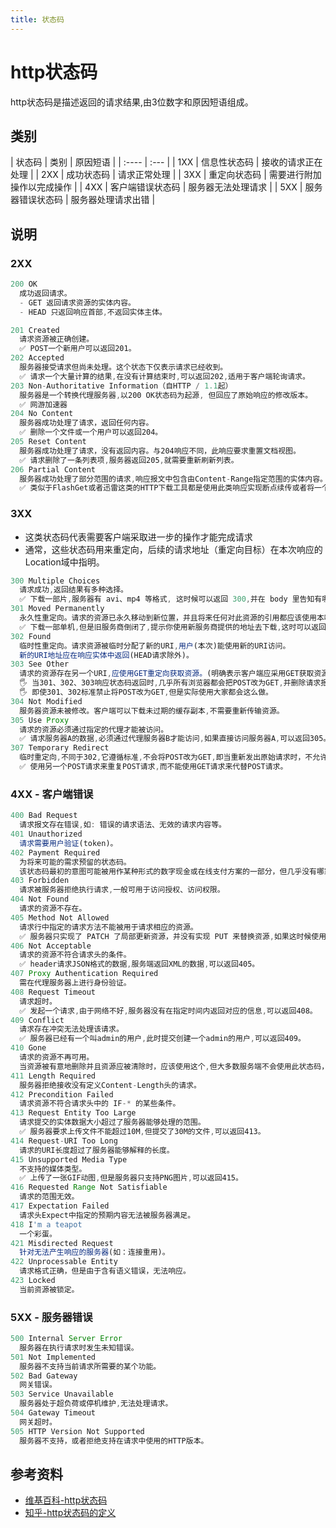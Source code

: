 ```yaml
---
title: 状态码
---
```


# http状态码

http状态码是描述返回的请求结果,由3位数字和原因短语组成。

## 类别

| 状态码 | 类别 | 原因短语 |
| :---- | :--- |
| 1XX | 信息性状态码 | 接收的请求正在处理 |
| 2XX | 成功状态码 | 请求正常处理 |
| 3XX | 重定向状态码 | 需要进行附加操作以完成操作 |
| 4XX | 客户端错误状态码 | 服务器无法处理请求 |
| 5XX | 服务器错误状态码 | 服务器处理请求出错 |

## 说明

### 2XX

```js
200 OK
  成功返回请求。
  - GET 返回请求资源的实体内容。
  - HEAD 只返回响应首部,不返回实体主体。

201 Created
  请求资源被正确创建。
  ✅ POST一个新用户可以返回201。
202 Accepted
  服务器接受请求但尚未处理。这个状态下仅表示请求已经收到。
  ✅ 请求一个大量计算的结果,在没有计算结束时,可以返回202,适用于客户端轮询请求。
203 Non-Authoritative Information（自HTTP / 1.1起）
  服务器是一个转换代理服务器,以200 OK状态码为起源, 但回应了原始响应的修改版本。
  ✅ 网游加速器
204 No Content
  服务器成功处理了请求，返回任何内容。
  ✅ 删除一个文件或一个用户可以返回204。
205 Reset Content
  服务器成功处理了请求，没有返回内容。与204响应不同，此响应要求重置文档视图。
  ✅ 请求删除了一条列表项,服务器返回205,就需要重新刷新列表。
206 Partial Content
  服务器成功处理了部分范围的请求,响应报文中包含由Content-Range指定范围的实体内容。
  ✅ 类似于FlashGet或者迅雷这类的HTTP下载工具都是使用此类响应实现断点续传或者将一个大文档分解为多个下载段同时下载。

```

### 3XX

- 这类状态码代表需要客户端采取进一步的操作才能完成请求
- 通常，这些状态码用来重定向，后续的请求地址（重定向目标）在本次响应的Location域中指明。

```js
300 Multiple Choices
  请求成功,返回结果有多种选择。
  ✅ 下载一部片,服务器有 avi、mp4 等格式, 这时候可以返回 300,并在 body 里告知有哪些格式,然后用户根据这些格式再次请求。
301 Moved Permanently
  永久性重定向。请求的资源已永久移动到新位置，并且将来任何对此资源的引用都应该使用本响应返回的若干个URI之一。
  ✅ 下载一部单机,但是旧服务商倒闭了,提示你使用新服务商提供的地址去下载,这时可以返回301,并在header的Location中指明新的地址,告知用户都应当去这个地址下载。
302 Found
  临时性重定向。请求资源被临时分配了新的URI,用户(本次)能使用新的URI访问。
  新的URI地址应在响应实体中返回(HEAD请求除外)。
303 See Other
  请求的资源存在另一个URI,应使用GET重定向获取资源。(明确表示客户端应采用GET获取资源)
  🖐 当301、302、303响应状态码返回时,几乎所有浏览器都会把POST改为GET,并删除请求报文内的主体,之后请求再次自动发送。
  🖐 即使301、302标准禁止将POST改为GET,但是实际使用大家都会这么做。
304 Not Modified
  服务器资源未被修改。客户端可以下载未过期的缓存副本,不需要重新传输资源。
305 Use Proxy
  请求的资源必须通过指定的代理才能被访问。
  ✅ 请求服务器A的数据,必须通过代理服务器B才能访问,如果直接访问服务器A,可以返回305。
307 Temporary Redirect
  临时重定向,不同于302,它遵循标准,不会将POST改为GET,即当重新发出原始请求时，不允许更改请求方法。
  ✅ 使用另一个POST请求来重复POST请求,而不能使用GET请求来代替POST请求。
```

### 4XX - 客户端错误

```js
400 Bad Request
  请求报文存在错误,如: 错误的请求语法、无效的请求内容等。
401 Unauthorized
  请求需要用户验证(token)。
402 Payment Required
  为将来可能的需求预留的状态码。
  该状态码最初的意图可能被用作某种形式的数字现金或在线支付方案的一部分，但几乎没有哪家服务商使用。
403 Forbidden
  请求被服务器拒绝执行请求,一般可用于访问授权、访问权限。
404 Not Found
  请求的资源不存在。
405 Method Not Allowed
  请求行中指定的请求方法不能被用于请求相应的资源。
  ✅ 服务器只实现了 PATCH 了局部更新资源，并没有实现 PUT 来替换资源,如果这时候使用PUT请求可以返回405。
406 Not Acceptable
  请求的资源不符合请求头的条件。
  ✅ header请求JSON格式的数据,服务端返回XML的数据,可以返回405。
407 Proxy Authentication Required
  需在代理服务器上进行身份验证。
408 Request Timeout
  请求超时。
  ✅ 发起一个请求,由于网络不好,服务器没有在指定时间内返回对应的信息,可以返回408。
409 Conflict
  请求存在冲突无法处理该请求。
  ✅ 服务器已经有一个叫admin的用户,此时提交创建一个admin的用户,可以返回409。
410 Gone
  请求的资源不再可用。
  当资源被有意地删除并且资源应被清除时，应该使用这个,但大多数服务端不会使用此状态码，而是直接使用404状态码。
411 Length Required
  服务器拒绝接收没有定义Content-Length头的请求。
412 Precondition Failed
  请求资源不符合请求头中的 IF-* 的某些条件。
413 Request Entity Too Large
  请求提交的实体数据大小超过了服务器能够处理的范围。
  ✅ 服务器要求上传文件不能超过10M,但提交了30M的文件,可以返回413。
414 Request-URI Too Long
  请求的URI长度超过了服务器能够解释的长度。
415 Unsupported Media Type
  不支持的媒体类型。
  ✅ 上传了一张GIF动图,但是服务器只支持PNG图片,可以返回415。
416 Requested Range Not Satisfiable
  请求的范围无效。
417 Expectation Failed
  请求头Expect中指定的预期内容无法被服务器满足。
418 I'm a teapot
  一个彩蛋。
421 Misdirected Request
  针对无法产生响应的服务器(如：连接重用)。
422 Unprocessable Entity
  请求格式正确，但是由于含有语义错误，无法响应。
423 Locked
  当前资源被锁定。
```

### 5XX - 服务器错误

```js
500 Internal Server Error
  服务器在执行请求时发生未知错误。
501 Not Implemented
  服务器不支持当前请求所需要的某个功能。
502 Bad Gateway
  网关错误。
503 Service Unavailable
  服务器处于超负荷或停机维护,无法处理请求。
504 Gateway Timeout
  网关超时。
505 HTTP Version Not Supported
  服务器不支持，或者拒绝支持在请求中使用的HTTP版本。
```

## 参考资料

- [维基百科-http状态码](https://zh.wikipedia.org/wiki/HTTP%E7%8A%B6%E6%80%81%E7%A0%81)
- [知乎-http状态码的定义](https://www.zhihu.com/question/58686782)